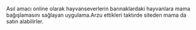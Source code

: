 Asıl amacı online olarak hayvanseverlerin barınaklardaki hayvanlara mama bağışlamasını sağlayan uygulama.Arzu ettikleri taktırde siteden mama da satın alabilirler.
